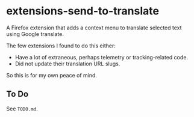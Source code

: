 # extensions-send-to-translate

A Firefox extension that adds a context menu to translate selected text using Google translate.

The few extensions I found to do this either:

* Have a lot of extraneous, perhaps telemetry or tracking-related code.
* Did not update their translation URL slugs.

So this is for my own peace of mind.

## To Do

See `TODO.md`.

